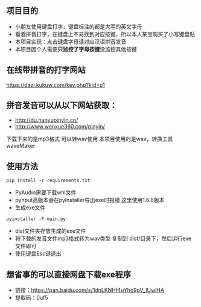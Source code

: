 ## 项目目的
- 小朋友使用键盘打字，键盘标注的都是大写的英文字母
- 看着拼音打字，在键盘上不易找到对应按键，所以本人某宝购买了小写键盘贴
- 本项目实现：点击键盘字母读对应汉语拼音发音
- 本项目因个人需要**只监控了字母按键**没监控其他按键

## 在线带拼音的打字网站

https://dazi.kukuw.com/key.php?kid=p1

## 拼音发音可以从以下网站获取：
- http://du.hanyupinyin.cn/
- http://www.wenxue360.com/pinyin/

下载下来的是mp3格式 可以转wav使用
本项目使用的是wav，转换工具waveMaker

## 使用方法
```
pip install -r requirements.txt
```
- PyAudio需要下载whl文件
- pynput高版本会在pyinstaller导出exe时报错 这里使用1.6.8版本
- 生成exe文件
```
pyinstaller -F main.py
```
- dist文件夹存放生成的exe文件
- 将下载的发音文件mp3格式转为wav类型 复制到 dist/目录下，然后运行exe文件即可
- 使用键盘Esc键退出

## 想省事的可以直接网盘下载exe程序
- 链接：https://pan.baidu.com/s/1dnLKNHf4uYho9pV_IUwlHA 
- 提取码：0uf5 
